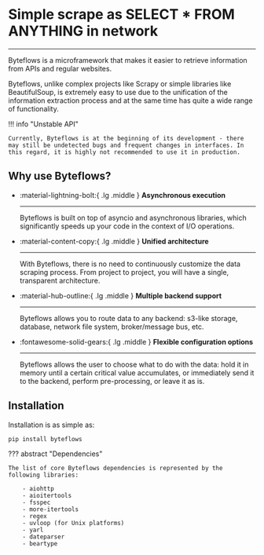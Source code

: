 # **Simple scrape as SELECT * FROM ANYTHING in network**

---

Byteflows is a microframework that makes it easier to retrieve information from APIs and regular websites.

Byteflows, unlike complex projects like Scrapy or simple libraries like BeautifulSoup, is extremely easy to use due to the unification of the information extraction process and at the same time has quite a wide range of functionality.

!!! info "Unstable API"

    Currently, Byteflows is at the beginning of its development - there may still be undetected bugs and frequent changes in interfaces. In this regard, it is highly not recommended to use it in production.

## **Why use Byteflows?**

<div class="grid cards" markdown>

- :material-lightning-bolt:{ .lg .middle } **Asynchronous execution**

    ---

    Byteflows is built on top of asyncio and asynchronous libraries, which significantly speeds up your code in the context of I/O operations.

- :material-content-copy:{ .lg .middle } **Unified architecture**

    ---

    With Byteflows, there is no need to continuously customize the data scraping process. From project to project, you will have a single, transparent architecture.

- :material-hub-outline:{ .lg .middle } **Multiple backend support**

    ---

    Byteflows allows you to route data to any backend: s3-like storage, database, network file system, broker/message bus, etc.

- :fontawesome-solid-gears:{ .lg .middle } **Flexible configuration options**

    ---

    Byteflows allows the user to choose what to do with the data: hold it in memory until a certain critical value accumulates, or immediately send it to the backend, perform pre-processing, or leave it as is.

</div>

## **Installation**

Installation is as simple as:

`
pip install byteflows
`

??? abstract "Dependencies"

    The list of core Byteflows dependencies is represented by the following libraries:

        - aiohttp
        - aioitertools
        - fsspec
        - more-itertools
        - regex
        - uvloop (for Unix platforms)
        - yarl
        - dateparser
        - beartype
